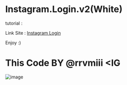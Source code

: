 # Instagram.Login.v2(White)

tutorial :

Link Site : [Instagram Login](https://rrvmiii.github.io/Instagram.Login.v2-White/Login.html)

Enjoy :)

# This Code BY @rrvmiii <IG

![image](https://github.com/user-attachments/assets/5ea94546-9b70-42cd-b127-7c7279474d0e)
